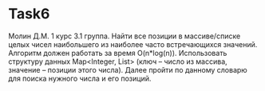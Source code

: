 # Task6
Молин Д.М. 1 курс 3.1 группа.
Найти все позиции в массиве/списке целых чисел наибольшего из наиболее часто встречающихся значений. Алгоритм должен работать за время O(n*log(n)). Использовать структуру данных Map<Integer, List<Integer>> (ключ – число из массива, значение – позиции этого числа). Далее пройти по данному словарю для поиска нужного числа и его позиций.
